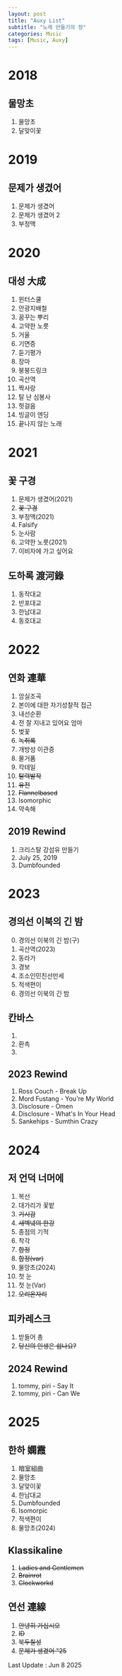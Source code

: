 ```yaml
---
layout: post
title: "Auxy List"
subtitle: "노래 만들기의 장"
categories: Music
tags: [Music, Auxy]
---
```


# 2018
## 물망초
1. 물망초
2. 달맞이꽃

# 2019
## 문제가 생겼어
1. 문제가 생겼어
2. 문제가 생겼어 2
3. 부정맥

# 2020
## 대성 大成
1. 윈터스쿨
2. 안광지배철
3. 꿈꾸는 뿌리
4. 고약한 노릇
5. 거울
6. 기면증
7. 듣기평가
8. 장마
9. 붕붕드링크
10. 곡산역
11. 짝사랑
12. 탈 난 심봉사
13. 헛걸음
14. 빙글이 엔딩
15. 끝나지 않는 노래

# 2021
## 꽃 구경
1. 문제가 생겼어(2021)
2. ~~꽃 구경~~
3. 부정맥(2021)
4. Falsify
5. 눈사람
6. 고약한 노릇(2021)
7. 이비자에 가고 싶어요

## 도하록 渡河錄
1. 동작대교
2. 반포대교
3. 한남대교
4. 동호대교

# 2022
## 연화 連華
1. 암실조곡
2. 본이에 대한 자기성찰적 접근
3. 내선순환
4. 전 잘 지내고 있어요 엄마
5. 벚꽃
6. ~~녹취록~~
7. 개방성 이관증
8. 물거품
9. 칵테일
10. ~~탈력발작~~
11. ~~유전~~
12. ~~Flannelbased~~
13. Isomorphic
14. 약속해

## 2019 Rewind
1. 크리스탈 강섬유 만들기
2. July 25, 2019
3. Dumbfounded

# 2023
## 경의선 이북의 긴 밤
0. 경의선 이북의 긴 밤(구)
1. 곡산역(2023)
2. 동라가
3. 경보
4. 조소인민친선만세
5. 적색편이
6. 경의선 이북의 긴 밤

## 칸바스
1. 
2. 환촉
3. 

## 2023 Rewind
1. Ross Couch - Break Up
2. Mord Fustang - You're My World
3. Disclosure - Omen
4. Disclosure - What's In Your Head
5. Sankehips - Sumthin Crazy

# 2024
## 저 언덕 너머에
1. 복선
2. 대가리가 꽃밭
3. ~~기시감~~
4. ~~새벽녘의 한강~~
5. 종점의 기적
6. 착각
7. ~~합정~~
8. ~~합정(var)~~
9. 물망초(2024)
10. 첫 눈
11. 첫 눈(Var)
12. ~~오리온자리~~

## 피카레스크
1. 받들어 총
2. ~~당신의 인생은 쉽나요?~~

## 2024 Rewind
1. tommy, piri - Say It
2. tommy, piri - Can We

# 2025
## 한하 嫻霞
1. 暗室組曲  
2. 물망초
3. 달맞이꽃
4. 한남대교  
5. Dumbfounded
6. Isomorpic
7. 적색편이
8. 물망초(2024)

## Klassikaline
1. ~~Ladies and Gentlemen~~
2. ~~Brainrot~~
3. ~~Clockworkd~~

## 연선 連線
1. ~~안녕히 가십시오~~
2. ~~ID~~
3. ~~북두칠성~~
4. ~~문제가 생겼어 "25~~

Last Update : Jun 8 2025